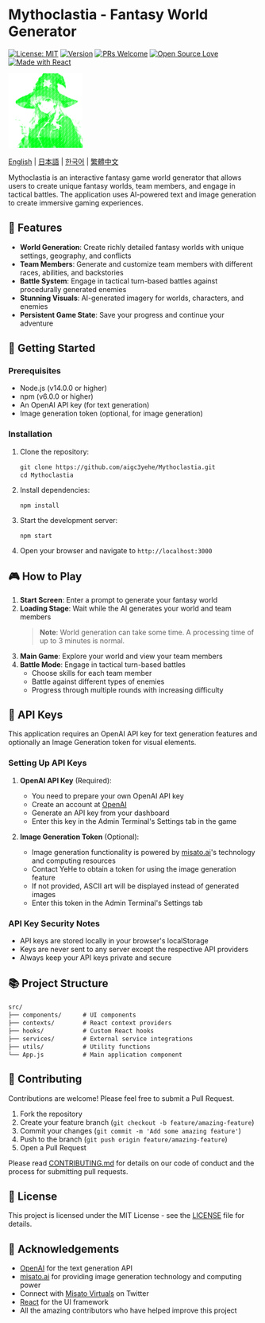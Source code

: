 # Mythoclastia - Fantasy World Generator

[![License: MIT](https://img.shields.io/badge/License-MIT-yellow.svg)](https://opensource.org/licenses/MIT)
[![Version](https://img.shields.io/badge/version-0.1.0-blue.svg)](https://github.com/aigc3yehe/Mythoclastia/releases)
[![PRs Welcome](https://img.shields.io/badge/PRs-welcome-brightgreen.svg)](CONTRIBUTING.md)
[![Open Source Love](https://badges.frapsoft.com/os/v1/open-source.svg?v=103)](https://github.com/ellerbrock/open-source-badges/)
[![Made with React](https://img.shields.io/badge/Made%20with-React-61DAFB?logo=react)](https://reactjs.org/)

<img src="src/imgs/icon.png" alt="Game Logo" width="150px" height="auto">

[English](README.md) | [日本語](README.ja.md) | [한국어](README.ko.md) | [繁體中文](README.zh-TW.md)

Mythoclastia is an interactive fantasy game world generator that allows users to create unique fantasy worlds, team members, and engage in tactical battles. The application uses AI-powered text and image generation to create immersive gaming experiences.

## 🌟 Features

- **World Generation**: Create richly detailed fantasy worlds with unique settings, geography, and conflicts
- **Team Members**: Generate and customize team members with different races, abilities, and backstories
- **Battle System**: Engage in tactical turn-based battles against procedurally generated enemies
- **Stunning Visuals**: AI-generated imagery for worlds, characters, and enemies
- **Persistent Game State**: Save your progress and continue your adventure

## 🚀 Getting Started

### Prerequisites

- Node.js (v14.0.0 or higher)
- npm (v6.0.0 or higher)
- An OpenAI API key (for text generation)
- Image generation token (optional, for image generation)

### Installation

1. Clone the repository:
   ```
   git clone https://github.com/aigc3yehe/Mythoclastia.git
   cd Mythoclastia
   ```

2. Install dependencies:
   ```
   npm install
   ```

3. Start the development server:
   ```
   npm start
   ```

4. Open your browser and navigate to `http://localhost:3000`

## 🎮 How to Play

1. **Start Screen**: Enter a prompt to generate your fantasy world
2. **Loading Stage**: Wait while the AI generates your world and team members
   > **Note**: World generation can take some time. A processing time of up to 3 minutes is normal.
3. **Main Game**: Explore your world and view your team members
4. **Battle Mode**: Engage in tactical turn-based battles
   - Choose skills for each team member
   - Battle against different types of enemies
   - Progress through multiple rounds with increasing difficulty

## 🔑 API Keys

This application requires an OpenAI API key for text generation features and optionally an Image Generation token for visual elements.

### Setting Up API Keys

1. **OpenAI API Key** (Required):
   - You need to prepare your own OpenAI API key
   - Create an account at [OpenAI](https://platform.openai.com/)
   - Generate an API key from your dashboard
   - Enter this key in the Admin Terminal's Settings tab in the game

2. **Image Generation Token** (Optional):
   - Image generation functionality is powered by [misato.ai](https://misato.ai)'s technology and computing resources
   - Contact YeHe to obtain a token for using the image generation feature
   - If not provided, ASCII art will be displayed instead of generated images
   - Enter this token in the Admin Terminal's Settings tab

### API Key Security Notes

- API keys are stored locally in your browser's localStorage
- Keys are never sent to any server except the respective API providers
- Always keep your API keys private and secure

## 📚 Project Structure

```
src/
├── components/      # UI components
├── contexts/        # React context providers
├── hooks/           # Custom React hooks
├── services/        # External service integrations
├── utils/           # Utility functions
└── App.js           # Main application component
```

## 🤝 Contributing

Contributions are welcome! Please feel free to submit a Pull Request.

1. Fork the repository
2. Create your feature branch (`git checkout -b feature/amazing-feature`)
3. Commit your changes (`git commit -m 'Add some amazing feature'`)
4. Push to the branch (`git push origin feature/amazing-feature`)
5. Open a Pull Request

Please read [CONTRIBUTING.md](CONTRIBUTING.md) for details on our code of conduct and the process for submitting pull requests.

## 📄 License

This project is licensed under the MIT License - see the [LICENSE](LICENSE) file for details.

## 🙏 Acknowledgements

- [OpenAI](https://openai.com/) for the text generation API
- [misato.ai](https://misato.ai) for providing image generation technology and computing power
- Connect with [Misato Virtuals](https://twitter.com/Misato_Virtuals) on Twitter
- [React](https://reactjs.org/) for the UI framework
- All the amazing contributors who have helped improve this project
